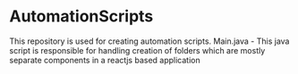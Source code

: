 # AutomationScripts
This repository is used for creating automation scripts.
Main.java  - This java script is responsible for handling creation of folders which are mostly separate components in a reactjs based application
